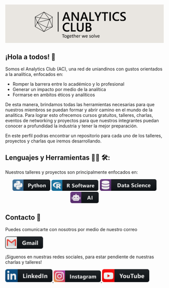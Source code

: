 
![Header](https://raw.githubusercontent.com/AnalyticsClub/AnalyticsClub/master/ANCL1.PNG "Header")
## ¡Hola a todos! 👋

Somos el Analytics Club (AC), una red de uniandinos con gustos orientados a la analítica, enfocados en:
* Romper la barrera entre lo académico y lo profesional
* Generar un impacto por medio de la analítica
* Formarse en ambitos éticos y analíticos

De esta manera, brindamos todas las herramientas necesarias para que nuestros miembros se puedan formar y abrir camino en el mundo de la analítica. Para lograr esto ofrecemos cursos gratuitos, talleres, charlas, eventos de networking y proyectos para que nuestros integrantes puedan conocer a profundidad la industria y tener la mejor preparación.

En este perfil podras encontrar un repositorio para cada uno de los talleres, proyectos y charlas que iremos desarrollando.
## Lenguajes y Herramientas  👨‍💻 🛠:
Nuestros talleres y proyectos son principalmente enfocados en:
<p align="center">
<img src="https://raw.githubusercontent.com/AnalyticsClub/AnalyticsClub/master/socials/python.png" alt="python" width="120" hight="50">
<img src="https://raw.githubusercontent.com/AnalyticsClub/AnalyticsClub/master/socials/rsoftware.png" alt="r" width="150" hight="50">
<img src="https://raw.githubusercontent.com/AnalyticsClub/AnalyticsClub/master/socials/datascience.png" alt="ds" width="180" hight="50">
<img src="https://raw.githubusercontent.com/AnalyticsClub/AnalyticsClub/master/socials/ai.png" alt="ai" width="90" hight="50">

## Contacto :rocket:
Puedes comunicarte con nosotros por medio de nuestro correo

<a href="mailto:analytics.club.contact@gmail.com"><img src="https://raw.githubusercontent.com/AnalyticsClub/AnalyticsClub/master/socials/gmail.png" alt="Gmail" width="120" hight="80">
 </a> 
 
¡Siguenos en nuestras redes sociales, para estar pendiente de nuestras charlas y talleres!

<a href="https://www.linkedin.com/company/analytics-club-ac"><img src="https://raw.githubusercontent.com/AnalyticsClub/AnalyticsClub/master/socials/linkedin.png" alt="Linkedin" width="150" hight="100">
<a href="https://www.instagram.com/analytics.club.ac/"><img src="https://raw.githubusercontent.com/AnalyticsClub/AnalyticsClub/master/socials/instagram.png" alt="Instagram" width="150" hight="100">
 <a href="https://www.youtube.com/channel/UCGxUSr66sM6TYWx1ZFwibCQ/featured"><img src="https://raw.githubusercontent.com/AnalyticsClub/AnalyticsClub/master/socials/youtube.png" alt="Youtube" width="150" hight="100">

<!--
**AnalyticsClub/AnalyticsClub** is a ✨ _special_ ✨ repository because its `README.md` (this file) appears on your GitHub profile.

Here are some ideas to get you started:

- 🔭 I’m currently working on ...
- 🌱 I’m currently learning ...
- 👯 I’m looking to collaborate on ...
- 🤔 I’m looking for help with ...
- 💬 Ask me about ...
- 📫 How to reach me: ...
- 😄 Pronouns: ...
- ⚡ Fun fact: ...
-->
